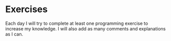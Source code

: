 # Exercises
Each day I will try to complete at least one programming exercise to increase my knowledge.
I will also add as many comments and explanations as I can.
